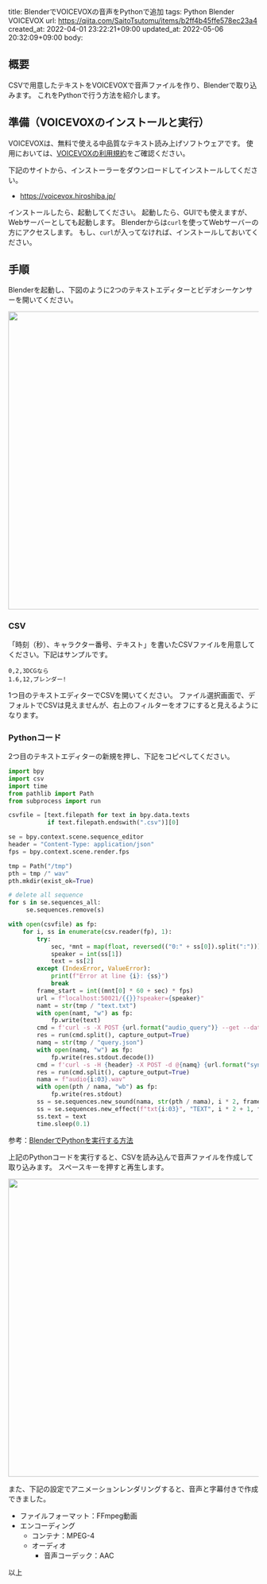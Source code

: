 title: BlenderでVOICEVOXの音声をPythonで追加
tags: Python Blender VOICEVOX
url: https://qiita.com/SaitoTsutomu/items/b2ff4b45ffe578ec23a4
created_at: 2022-04-01 23:22:21+09:00
updated_at: 2022-05-06 20:32:09+09:00
body:

## 概要

CSVで用意したテキストをVOICEVOXで音声ファイルを作り、Blenderで取り込みます。
これをPythonで行う方法を紹介します。

## 準備（VOICEVOXのインストールと実行）

VOICEVOXは、無料で使える中品質なテキスト読み上げソフトウェアです。
使用においては、[VOICEVOXの利用規約](https://voicevox.hiroshiba.jp/term)をご確認ください。

下記のサイトから、インストーラーをダウンロードしてインストールしてください。

- https://voicevox.hiroshiba.jp/

インストールしたら、起動してください。
起動したら、GUIでも使えますが、Webサーバーとしても起動します。
Blenderからは`curl`を使ってWebサーバーの方にアクセスします。
もし、`curl`が入ってなければ、インストールしておいてください。

## 手順

Blenderを起動し、下図のように2つのテキストエディターとビデオシーケンサーを開いてください。

<img src="https://qiita-image-store.s3.ap-northeast-1.amazonaws.com/0/13955/0d66a779-21c2-e81b-80bb-11dfd5f9e08d.png" width="600">

### CSV

「時刻（秒）、キャラクター番号、テキスト」を書いたCSVファイルを用意してください。下記はサンプルです。

```voice.csv
0,2,3DCGなら
1.6,12,ブレンダー!
```

1つ目のテキストエディターでCSVを開いてください。
ファイル選択画面で、デフォルトでCSVは見えませんが、右上のフィルターをオフにすると見えるようになります。

### Pythonコード

2つ目のテキストエディターの新規を押し、下記をコピペしてください。

```py
import bpy
import csv
import time
from pathlib import Path
from subprocess import run

csvfile = [text.filepath for text in bpy.data.texts
           if text.filepath.endswith(".csv")][0]

se = bpy.context.scene.sequence_editor
header = "Content-Type: application/json"
fps = bpy.context.scene.render.fps

tmp = Path("/tmp")
pth = tmp /" wav"
pth.mkdir(exist_ok=True)

# delete all sequence
for s in se.sequences_all:
     se.sequences.remove(s)

with open(csvfile) as fp:
    for i, ss in enumerate(csv.reader(fp), 1):
        try:
            sec, *mnt = map(float, reversed(("0:" + ss[0]).split(":")))
            speaker = int(ss[1])
            text = ss[2]
        except (IndexError, ValueError):
            print(f"Error at line {i}: {ss}")
            break
        frame_start = int((mnt[0] * 60 + sec) * fps)
        url = f"localhost:50021/{{}}?speaker={speaker}"
        namt = str(tmp / "text.txt")
        with open(namt, "w") as fp:
            fp.write(text)
        cmd = f'curl -s -X POST {url.format("audio_query")} --get --data-urlencode text@{namt}'
        res = run(cmd.split(), capture_output=True)
        namq = str(tmp / "query.json")
        with open(namq, "w") as fp:
            fp.write(res.stdout.decode())
        cmd = f'curl -s -H {header} -X POST -d @{namq} {url.format("synthesis")}'
        res = run(cmd.split(), capture_output=True)
        nama = f"audio{i:03}.wav"
        with open(pth / nama, "wb") as fp:
            fp.write(res.stdout)
        ss = se.sequences.new_sound(nama, str(pth / nama), i * 2, frame_start)
        ss = se.sequences.new_effect(f"txt{i:03}", "TEXT", i * 2 + 1, frame_start, frame_end=ss.frame_final_end)
        ss.text = text
        time.sleep(0.1)
```

参考：[BlenderでPythonを実行する方法](https://qiita.com/SaitoTsutomu/items/cec67381a8789b40e377)

上記のPythonコードを実行すると、CSVを読み込んで音声ファイルを作成して取り込みます。
スペースキーを押すと再生します。

<img src="https://qiita-image-store.s3.ap-northeast-1.amazonaws.com/0/13955/7fac492e-ce77-de78-a594-220ea51f100d.jpeg" width="600">

また、下記の設定でアニメーションレンダリングすると、音声と字幕付きで作成できました。

- ファイルフォーマット：FFmpeg動画
- エンコーディング
    - コンテナ：MPEG-4
    - オーディオ
        - 音声コーデック：AAC

以上




